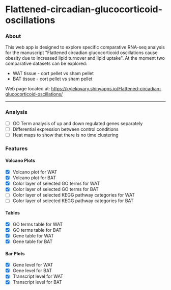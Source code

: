 # Flattened-circadian-glucocorticoid-oscillations

### About
This web app is designed to explore specific comparative RNA-seq analysis for the manuscript "Flattened circadian glucocorticoid oscillations cause obesity due to increased lipid turnover and lipid uptake". At the moment two comparative datasets can be explored:
* WAT tissue - cort pellet vs sham pellet
* BAT tissue - cort pellet vs sham pellet

Web page located at: https://kylekovary.shinyapps.io/Flattened-circadian-glucocorticoid-oscillations/

---

### Analysis
- [ ] GO Term analysis of up and down regulated genes separately 
- [ ] Differential expression between control conditions
- [ ] Heat maps to show that there is no time clustering

### Features

#### Volcano Plots
- [x] Volcano plot for WAT
- [x] Volcano plot for BAT
- [x] Color layer of selected GO terms for WAT
- [x] Color layer of selected GO terms for BAT
- [ ] Color layer of selected KEGG pathway categories for WAT
- [ ] Color layer of selected KEGG pathway categories for BAT

#### Tables
- [x] GO terms table for WAT
- [x] GO terms table for BAT
- [x] Gene table for WAT
- [x] Gene table for BAT

#### Bar Plots
- [x] Gene level for WAT
- [x] Gene level for BAT
- [x] Transcript level for WAT
- [x] Transcript level for BAT
